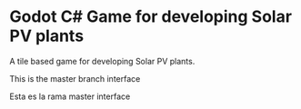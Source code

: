 # Godot C# Game for developing Solar PV plants
A tile based game for developing Solar PV plants.

This is the master branch interface

Esta es la rama master interface



